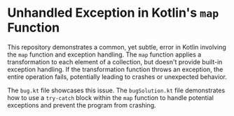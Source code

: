 # Unhandled Exception in Kotlin's `map` Function

This repository demonstrates a common, yet subtle, error in Kotlin involving the `map` function and exception handling.  The `map` function applies a transformation to each element of a collection, but doesn't provide built-in exception handling.  If the transformation function throws an exception, the entire operation fails, potentially leading to crashes or unexpected behavior.

The `bug.kt` file showcases this issue. The `bugSolution.kt` file demonstrates how to use a `try-catch` block within the `map` function to handle potential exceptions and prevent the program from crashing.